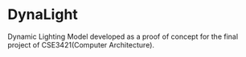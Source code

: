 DynaLight
=========

Dynamic Lighting Model developed as a proof of concept for the final project of CSE3421(Computer Architecture).

